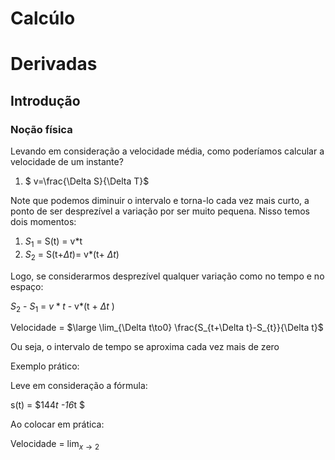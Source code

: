 # Calcúlo

# Derivadas

## Introdução

### Noção física

Levando em consideração a velocidade média, como poderíamos calcular a velocidade de um instante?

1. $ v=\frac{\Delta S}{\Delta T}$

Note que podemos diminuir o intervalo e torna-lo cada vez mais curto, a ponto de ser desprezível a variação por ser muito pequena. Nisso temos dois momentos:

1. $S_{1}$ = S(t) = v*t
2. $S_{2}$ = S(t+$\Delta t$)= v*(t+ $\Delta t$)

Logo, se considerarmos desprezível qualquer variação como no tempo e  no espaço:

$S_{2}$ - $S_{1}$  = $v*t$ - v*(t + $\Delta t$ )

Velocidade = $\large \lim_{\Delta t\to0} \frac{S_{t+\Delta t}-S_{t}}{\Delta t}$ 

Ou seja, o intervalo de tempo se aproxima cada vez mais de zero

Exemplo prático:

Leve em consideração a fórmula:

s(t) = $144*t -16*t $

Ao colocar em prática:

Velocidade = $\lim_{x \to2}$